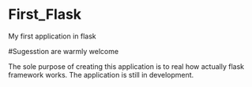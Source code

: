 # First_Flask
My first application in flask

#Sugesstion are warmly welcome

The sole purpose of creating this application is to real how actually flask framework works.
The application is still in development.
